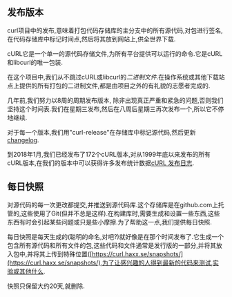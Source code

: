 
## 发布版本

curl项目中的发布,意味着打包代码存储库的主分支中的所有源代码,对包进行签名,在代码存储库中标记时间点,然后将其放到网站上,供全世界下载.

cURL它是一个单一的源代码存储文件,为所有平台提供可以运行的命令.它是cURL和libcurl的唯一包装.

在这个项目中,我们从不跳过cURL或libcurl的*二进制文件*.在操作系统或其他下载站点上提供的所有打包的二进制文件,都是由项目之外的有礼貌的志愿者完成的.

几年前,我们努力以8周的周期发布版本, 除非出现真正严重和紧急的问题,否则我们坚持这个时间表.我们在星期三发布,然后在八周后星期三再次发布一个,所以它不停地继续.

对于每一个版本,我们用"curl-release"在存储库中标记源代码,然后更新[changelog](https://curl.haxx.se/changes.html).

到2018年1月,我们已经发布了172个cURL版本,对从1999年底以来发布的所有cURL版本,在我们的版本中可以获得许多发布统计数据[cURL 发布日志](https://curl.haxx.se/docs/releases.html).

## 每日快照

对源代码的每一次更改都提交,并推送到源代码库.这个存储库是在github.com上托管的,这些使用了Git(但并不总是这样).在构建库时,需要生成和设置一些东西,这些东西有时会引起某些问题或只是些小摩擦.为了帮助这一点,我们提供每日快照.

每日快照是每天生成的(聪明的命名,对吧?)就好像是在那个时间发布了.它生成一个包含所有源代码和所有文件的包,这些代码和文件通常是发行版的一部分,并将其放入包中,并将其上传到特殊位置([https://curl.haxx.se/snapshots/](https://curl.haxx.se/snapshots/),为了让感兴趣的人得到最新的代码来测试,实验或其他什么.

快照只保留大约20天,就删除.
